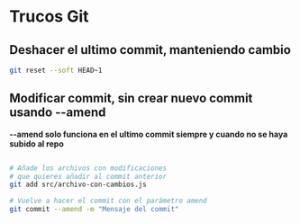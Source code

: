 # Trucos Git
## Deshacer el ultimo commit, manteniendo cambio
```bash
git reset --soft HEAD~1
```
## Modificar commit, sin crear nuevo commit usando --amend 
**--amend solo funciona en el ultimo commit siempre y cuando no se haya subido al repo**
```bash

# Añade los archivos con modificaciones
# que quieres añadir al commit anterior
git add src/archivo-con-cambios.js

# Vuelve a hacer el commit con el parámetro amend
git commit --amend -m "Mensaje del commit"
```